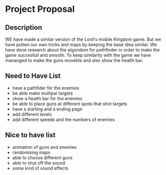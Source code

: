 # Project Proposal

## Description

WE have made a similar version of the Lord's mobile Kingdom game. But we have putten our own tricks and maps by keeping the base idea similar. We have done research about the algoridom for pathfinder in order to make the game succesfull and smooth. To keep similarity with the game we have mananged to make the guns moveble and also show the health bar.

## Need to Have List

- have a pathfider for the enemies
- be able make multipal targets
- show a health bar for the enemies
- be able to place guns at different spots that shot targets
- have a starting and a ending page
- add different levels
- add different speeds and the numbers of enemies

## Nice to have list
- animation of guns and enemies
- randomising maps
- able to choose different guns
- able to shut off the sound
- some kind of sound effects